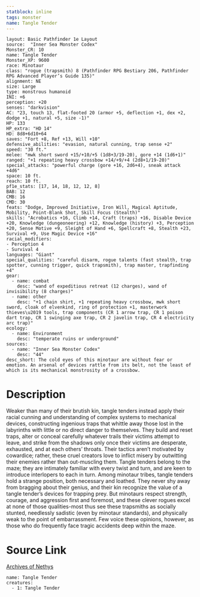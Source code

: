 ```yaml
---
statblock: inline
tags: monster
name: Tangle Tender
---
```

```statblock
layout: Basic Pathfinder 1e Layout
source:  "Inner Sea Monster Codex"
Monster_CR: 10
name: Tangle Tender
Monster_XP: 9600
race: Minotaur
class: "rogue (trapsmith) 8 (Pathfinder RPG Bestiary 206, Pathfinder RPG Advanced Player’s Guide 135)"
alignment: NE
size: Large
type: monstrous humanoid
INI: +6
perception: +20
senses: "darkvision"
AC: "23, touch 13, flat-footed 20 (armor +5, deflection +1, dex +2, dodge +1, natural +5, size -1)"
HP: 133
HP_extra: "HD 14"
HD: 8d8+6d10+64
saves: "Fort +8, Ref +13, Will +10"
defensive_abilities: "evasion, natural cunning, trap sense +2"
speed: "30 ft."
melee: "mwk short sword +15/+10/+5 (1d8+3/19-20), gore +14 (1d6+1)"
ranged: "+1 repeating heavy crossbow +14/+9/+4 (2d8+1/19-20)"
special_attacks: "powerful charge (gore +16, 2d6+4), sneak attack +4d6"
space: 10 ft.
reach: 10 ft.
pf1e_stats: [17, 14, 18, 12, 12, 8]
BAB: 12
CMB: 16
CMD: 30
feats: "Dodge, Improved Initiative, Iron Will, Magical Aptitude, Mobility, Point-Blank Shot, Skill Focus (Stealth)"
skills: "Acrobatics +16, Climb +14, Craft (traps) +16, Disable Device +20, Knowledge (dungeoneering) +12, Knowledge (history) +3, Perception +20, Sense Motive +9, Sleight of Hand +6, Spellcraft +8, Stealth +23, Survival +9, Use Magic Device +16"
racial_modifiers:
- Perception 4
- Survival 4
languages: "Giant"
special_qualities: "careful disarm, rogue talents (fast stealth, trap spotter, cunning trigger, quick trapsmith), trap master, trapfinding +4"
gear:
  - name: combat
    desc: "wand of expeditious retreat (12 charges), wand of invisibility (8 charges)"
  - name: other
    desc: "+1 chain shirt, +1 repeating heavy crossbow, mwk short sword, cloak of elvenkind, ring of protection +1, masterwork thieves\u2019 tools, trap components (CR 1 arrow trap, CR 1 poison dart trap, CR 1 swinging axe trap, CR 2 javelin trap, CR 4 electricity arc trap)"
ecology:
  - name: Environment
    desc: "temperate ruins or underground"
sources:
  - name: "Inner Sea Monster Codex"
    desc: "44"
desc_short: The cold eyes of this minotaur are without fear or emotion. An arsenal of devices rattle from its belt, not the least of which is its mechanical monstrosity of a crossbow.
```
# Description
Weaker than many of their brutish kin, tangle tenders instead apply their racial cunning and understanding of complex systems to mechanical devices, constructing ingenious traps that whittle away those lost in the labyrinths with little or no direct danger to themselves. They build and reset traps, alter or conceal carefully whatever trails their victims attempt to leave, and strike from the shadows only once their victims are desperate, exhausted, and at each others’ throats. Their tactics aren’t motivated by cowardice; rather, these cruel creators love to inflict misery by outwitting their enemies rather than out-muscling them. Tangle tenders belong to the maze; they are intimately familiar with every twist and turn, and are keen to introduce interlopers to each in turn. Among minotaur tribes, tangle tenders hold a strange position, both necessary and loathed. They never shy away from bragging about their genius, and their kin recognize the value of a tangle tender’s devices for trapping prey. But minotaurs respect strength, courage, and aggression first and foremost, and these clever rogues excel at none of those qualities-most thus see these trapsmiths as socially stunted, needlessly sadistic (even by minotaur standards), and physically weak to the point of embarrassment. Few voice these opinions, however, as those who do frequently face tragic accidents deep within the maze.
# Source Link
[Archives of Nethys](https://aonprd.com/MonsterDisplay.aspx?ItemName=Tangle%20Tender)
```encounter-table
name: Tangle Tender
creatures:
  - 1: Tangle Tender
```
